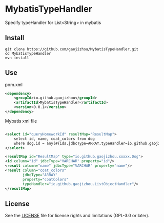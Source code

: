 # MybatisTypeHandler
Specify typeHandler for List&lt;String&gt; in mybatis

## Install
```shell
git clone https://github.com/gaojizhou/MybatisTypeHandler.git
cd MybatisTypeHandler
mvn install
```

## Use
pom.xml
```xml
<dependency>
    <groupId>io.github.gaojizhou</groupId>
    <artifactId>MybatisTypeHandler</artifactId>
    <version>0.0.1</version>
</dependency>
```

Mybatis xml file

```xml

<select id="queryHomeworkId" resultMap="ResultMap">
    select id, name, coat_colors from dog
    where dog.id = any(#{ids,jdbcType=ARRAY,typeHandler=io.github.gaojizhou.ListObjectHandler})
</select>

<resultMap id="ResultMap" type="io.github.gaojizhou.xxxxx.Dog">
<id column="id" jdbcType="VARCHAR" property="id"/>
<result column="name" jdbcType="VARCHAR" property="name"/>
<result column="coat_colors"
        jdbcType="ARRAY"
        property="coatColors"
        typeHandler="io.github.gaojizhou.ListObjectHandler"/>
</resultMap>
```

## License

See the [LICENSE](LICENSE.md) file for license rights and limitations (GPL-3.0 or later).
